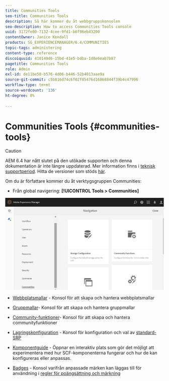 ```yaml
---
title: Communities Tools
seo-title: Communities Tools
description: Så här kommer du åt webbgruppskonsolen
seo-description: How to access Communities Tools console
uuid: 3172fe00-7132-4cee-9fd1-b6f96eb43200
contentOwner: Janice Kendall
products: SG_EXPERIENCEMANAGER/6.4/COMMUNITIES
topic-tags: administering
content-type: reference
discoiquuid: 410149d6-15bd-41e5-bdba-1d8e6eab7b87
pagetitle: Communities Tools
role: Admin
exl-id: de11be58-b576-4d06-b446-52b4013aae9a
source-git-commit: c5b816d74c6f02f85476d16868844f39b4c47996
workflow-type: tm+mt
source-wordcount: '136'
ht-degree: 0%

---
```


# Communities Tools {#communities-tools}

>[!CAUTION]
>
>AEM 6.4 har nått slutet på den utökade supporten och denna dokumentation är inte längre uppdaterad. Mer information finns i [teknisk supportperiod](https://helpx.adobe.com/support/programs/eol-matrix.html). Hitta de versioner som stöds [här](https://experienceleague.adobe.com/docs/).

Om du är författare kommer du åt verktygsgruppen Communities:

* Från global navigering: **[!UICONTROL Tools > Communities]**

![chlimage_1-129](assets/chlimage_1-129.png)

* [Webbplatsmallar](sites.md) - Konsol för att skapa och hantera webbplatsmallar
* [Gruppmallar](tools-groups.md)- Konsol för att skapa och hantera gruppmallar
* [Community-funktioner](functions.md)- Konsol för att skapa och hantera communityfunktioner
* [Lagringskonfiguration](srp-config.md) - Konsol för konfiguration och val av [standard-SRP](working-with-srp.md)

* [Komponentguide](components-guide.md) - Öppnar en interaktiv plats som gör det möjligt att experimentera med hur SCF-komponenterna fungerar och hur de kan konfigureras eller anpassas.
* [Badges](badges.md) - Konsol varifrån anpassade märken kan läggas till för användning i [regler för poängsättning och märkning](implementing-scoring.md)
